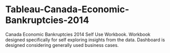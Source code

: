 # Tableau-Canada-Economic-Bankruptcies-2014
Canada Economic Bankruptcies 2014 Self Use Workbook. Workbook designed specifically for self exploring insights from the data. Dashboard is designed considering generally used business cases.
